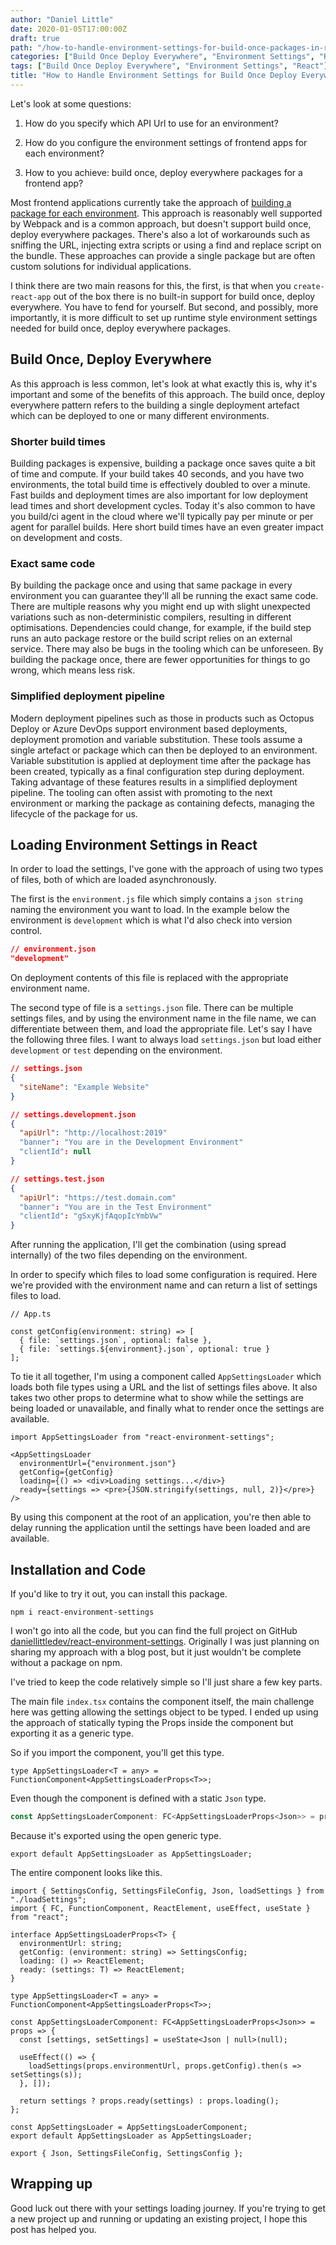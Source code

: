 ```yaml
---
author: "Daniel Little"
date: 2020-01-05T17:00:00Z
draft: true
path: "/how-to-handle-environment-settings-for-build-once-packages-in-react"
categories: ["Build Once Deploy Everywhere", "Environment Settings", "React"]
tags: ["Build Once Deploy Everywhere", "Environment Settings", "React"]
title: "How to Handle Environment Settings for Build Once Deploy Everywhere Packages in React"
---
```


Let's look at some questions:

1. How do you specify which API Url to use for an environment?

2. How do you configure the environment settings of frontend apps for each environment?

3. How to you achieve: build once, deploy everywhere packages for a frontend app?

Most frontend applications currently take the approach of [building a package for each environment](https://twitter.com/housecor/status/973881714710908928). This approach is reasonably well supported by Webpack and is a common approach, but doesn't support build once, deploy everywhere packages. There's also a lot of workarounds such as sniffing the URL, injecting extra scripts or using a find and replace script on the bundle. These approaches can provide a single package but are often custom solutions for individual applications.

I think there are two main reasons for this, the first, is that when you `create-react-app` out of the box there is no built-in support for build once, deploy everywhere. You have to fend for yourself. But second, and possibly, more importantly, it is more difficult to set up runtime style environment settings needed for build once, deploy everywhere packages.

## Build Once, Deploy Everywhere

As this approach is less common, let's look at what exactly this is, why it's important and some of the benefits of this approach. The build once, deploy everywhere pattern refers to the building a single deployment artefact which can be deployed to one or many different environments.

### Shorter build times

Building packages is expensive, building a package once saves quite a bit of time and compute. If your build takes 40 seconds, and you have two environments, the total build time is effectively doubled to over a minute. Fast builds and deployment times are also important for low deployment lead times and short development cycles. Today it's also common to have you build/ci agent in the cloud where we'll typically pay per minute or per agent for parallel builds. Here short build times have an even greater impact on development and costs.

### Exact same code

By building the package once and using that same package in every environment you can guarantee they'll all be running the exact same code. There are multiple reasons why you might end up with slight unexpected variations such as non-deterministic compilers, resulting in different optimisations. Dependencies could change, for example, if the build step runs an auto package restore or the build script relies on an external service. There may also be bugs in the tooling which can be unforeseen. By building the package once, there are fewer opportunities for things to go wrong, which means less risk.

### Simplified deployment pipeline

Modern deployment pipelines such as those in products such as Octopus Deploy or Azure DevOps support environment based deployments, deployment promotion and variable substitution. These tools assume a single artefact or package which can then be deployed to an environment. Variable substitution is applied at deployment time after the package has been created, typically as a final configuration step during deployment. Taking advantage of these features results in a simplified deployment pipeline. The tooling can often assist with promoting to the next environment or marking the package as containing defects, managing the lifecycle of the package for us.

## Loading Environment Settings in React

In order to load the settings, I've gone with the approach of using two types of files, both of which are loaded asynchronously.

The first is the `environment.js` file which simply contains a `json string` naming the environment you want to load. In the example below the environment is `development` which is what I'd also check into version control. 

```json
// environment.json
"development"
```

On deployment contents of this file is replaced with the appropriate environment name.

The second type of file is a `settings.json` file. There can be multiple settings files, and by using the environment name in the file name, we can differentiate between them, and load the appropriate file. Let's say I have the following three files. I want to always load `settings.json` but load either `development` or `test` depending on the environment.

```json
// settings.json
{
  "siteName": "Example Website"
}
```

```json
// settings.development.json
{
  "apiUrl": "http://localhost:2019"
  "banner": "You are in the Development Environment"
  "clientId": null
}
```

```json
// settings.test.json
{
  "apiUrl": "https://test.domain.com"
  "banner": "You are in the Test Environment"
  "clientId": "gSxyKjfAqopIcYmbVw"
}
```

After running the application, I'll get the combination (using spread internally) of the two files depending on the environment.

In order to specify which files to load some configuration is required. Here we're provided with the environment name and can return a list of settings files to load.

```tsx
// App.ts

const getConfig(environment: string) => [
  { file: `settings.json`, optional: false },
  { file: `settings.${environment}.json`, optional: true }
];
```

To tie it all together, I'm using a component called `AppSettingsLoader` which loads both file types using a URL and the list of settings files above. It also takes two other props to determine what to show while the settings are being loaded or unavailable, and finally what to render once the settings are available.

```tsx
import AppSettingsLoader from "react-environment-settings";

<AppSettingsLoader
  environmentUrl={"environment.json"}
  getConfig={getConfig}
  loading={() => <div>Loading settings...</div>}
  ready={settings => <pre>{JSON.stringify(settings, null, 2)}</pre>}
/>
```

By using this component at the root of an application, you're then able to delay running the application until the settings have been loaded and are available.

## Installation and Code

If you'd like to try it out, you can install this package.

```
npm i react-environment-settings
```

I won't go into all the code, but you can find the full project on GitHub [daniellittledev/react-environment-settings](https://github.com/daniellittledev/react-environment-settings). Originally I was just planning on sharing my approach with a blog post, but it just wouldn't be complete without a package on npm.

I've tried to keep the code relatively simple so I'll just share a few key parts.

The main file `index.tsx` contains the component itself, the main challenge here was getting allowing the settings object to be typed. I ended up using the approach of statically typing the Props inside the component but exporting it as a generic type.

So if you import the component, you'll get this type.

```
type AppSettingsLoader<T = any> = FunctionComponent<AppSettingsLoaderProps<T>>;
```

Even though the component is defined with a static `Json` type.

```ts
const AppSettingsLoaderComponent: FC<AppSettingsLoaderProps<Json>> = props => {
```

Because it's exported using the open generic type.

```
export default AppSettingsLoader as AppSettingsLoader;
```

The entire component looks like this.

```tsx
import { SettingsConfig, SettingsFileConfig, Json, loadSettings } from "./loadSettings";
import { FC, FunctionComponent, ReactElement, useEffect, useState } from "react";

interface AppSettingsLoaderProps<T> {
  environmentUrl: string;
  getConfig: (environment: string) => SettingsConfig;
  loading: () => ReactElement;
  ready: (settings: T) => ReactElement;
}

type AppSettingsLoader<T = any> = FunctionComponent<AppSettingsLoaderProps<T>>;

const AppSettingsLoaderComponent: FC<AppSettingsLoaderProps<Json>> = props => {
  const [settings, setSettings] = useState<Json | null>(null);

  useEffect(() => {
    loadSettings(props.environmentUrl, props.getConfig).then(s => setSettings(s));
  }, []);

  return settings ? props.ready(settings) : props.loading();
};

const AppSettingsLoader = AppSettingsLoaderComponent;
export default AppSettingsLoader as AppSettingsLoader;

export { Json, SettingsFileConfig, SettingsConfig };
```

## Wrapping up

Good luck out there with your settings loading journey. If you're trying to get a new project up and running or updating an existing project, I hope this post has helped you.